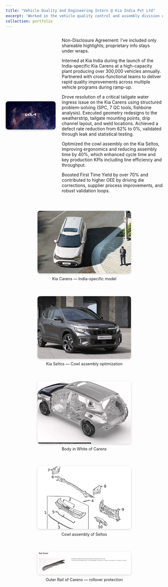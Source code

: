 ```yaml
---
title: "Vehicle Quality and Engineering Intern @ Kia India Pvt Ltd"
excerpt: 'Worked in the vehicle quality control and assembly division during Kia Carens launch <img src="/images/KIA logo.jpg" alt="KIA Logo" style="height: 40px; width: auto; vertical-align: middle;">'
collection: portfolio
---
```



<div style="display: flex; align-items: center; gap: 20px; margin-bottom: 2em;">
  <img src="/images/KIA logo.jpg" alt="KIA Logo" style="width: 160px; height: auto; border-radius: 8px; box-shadow: 0 2px 6px rgba(0,0,0,0.2);">
  <div>
    <p>
    Non-Disclosure Agreement: I’ve included only shareable highlights; proprietary info stays under wraps.
    </p>
    <p>
 Interned at Kia India during the launch of the India-specific Kia Carens at a high-capacity plant producing over 300,000 vehicles annually. Partnered with cross-functional teams to deliver rapid quality improvements across multiple vehicle programs during ramp-up.
    </p>
    <p>
     Drove resolution of a critical tailgate water ingress issue on the Kia Carens using structured problem-solving (SPC, 7 QC tools, fishbone analysis). Executed geometry redesigns to the weatherstrip, tailgate mounting points, drip channel layout, and weld locations. Achieved a defect rate reduction from 62% to 0%, validated through leak and statistical testing.
    </p>
    <p>
      Optimized the cowl assembly on the Kia Seltos, improving ergonomics and reducing assembly time by 40%, which enhanced cycle time and key production KPIs including line efficiency and throughput.
    </p>
    <p>
Boosted First Time Yield by over 70% and contributed to higher OEE by driving die corrections, supplier process improvements, and robust validation loops.
    </p>
  </div>
</div>

<div style="display: flex; flex-wrap: wrap; justify-content: center; gap: 20px; margin-top: 1.5em; max-width: 1000px; margin-left: auto; margin-right: auto;">
  
  <figure style="text-align: center; flex: 1; min-width: 250px; max-width: 300px;">
    <img src="/images/carens.jpg" alt="Kia Carens" style="height: 200px; width: 100%; object-fit: cover; border-radius: 8px; box-shadow: 0 2px 6px rgba(0,0,0,0.15);">
    <figcaption style="font-size: 0.9em; margin-top: 0.5em;">Kia Carens — India-specific model</figcaption>
  </figure>

  <figure style="text-align: center; flex: 1; min-width: 250px; max-width: 300px;">
    <img src="/images/Screenshot 2025-07-11 113809.png" alt="Kia Seltos X-Line" style="height: 200px; width: 100%; object-fit: cover; border-radius: 8px; box-shadow: 0 2px 6px rgba(0,0,0,0.15);">
    <figcaption style="font-size: 0.9em; margin-top: 0.5em;">Kia Seltos — Cowl assembly optimization</figcaption>
  </figure>

  <figure style="text-align: center; flex: 1; min-width: 250px; max-width: 300px;">
    <img src="/images/biw.png" alt="Carens Body in White" style="height: 200px; width: 100%; object-fit: cover; border-radius: 8px; box-shadow: 0 2px 6px rgba(0,0,0,0.15);">
    <figcaption style="font-size: 0.9em; margin-top: 0.5em;">Body in White of Carens</figcaption>
  </figure>

  <figure style="text-align: center; flex: 1; min-width: 250px; max-width: 300px;">
    <img src="/images/cowl.png" alt="Cowl" style="height: 200px; width: 100%; object-fit: cover; border-radius: 8px; box-shadow: 0 2px 6px rgba(0,0,0,0.15);">
    <figcaption style="font-size: 0.9em; margin-top: 0.5em;">Cowl assembly of Seltos</figcaption>
  </figure>

<figure style="text-align: center; flex: 1; min-width: 250px; max-width: 300px;">
  <img src="/images/rail outer.png" alt="Rail outer"
       style="width: 100%; height: auto; object-fit: contain; border-radius: 8px; box-shadow: 0 2px 6px rgba(0,0,0,0.15); background: #f9f9f9;">
  <figcaption style="font-size: 0.9em; margin-top: 0.5em;">
    Outer Rail of Carens — rollover protection
  </figcaption>
</figure>




</div>
